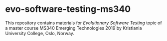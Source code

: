 # evo-software-testing-ms340
This repository contains materials for _Evolutionary Software Testing_ topic of a master course MS340 Emerging Technologies 2019 by Kristiania University College, Oslo, Norway.
